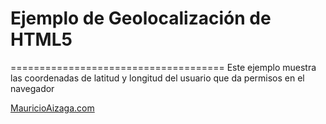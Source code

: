 # Ejemplo de Geolocalización de HTML5
=====================================
Este ejemplo muestra las coordenadas de latitud y longitud del usuario que da permisos en el navegador

[MauricioAizaga.com](http://mauricioaizaga.com)

